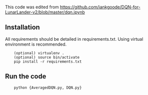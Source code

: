 

This code was edited from https://github.com/iankgoode/DQN-for-LunarLander-v2/blob/master/dqn.ipynb


## Installation
All requirements should be detailed in requirements.txt. Using virtual environment is recommended.
```
    (optional) virtualenv .
    (optional) source bin/activate
    pip install -r requirements.txt
```

## Run the code
```
    python {AveragedDQN.py, DQN.py}
```



